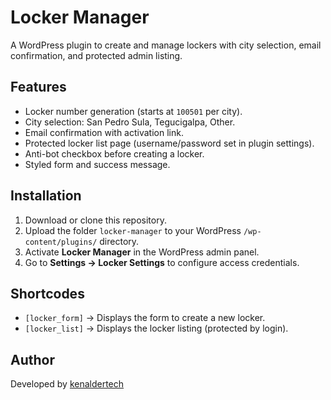 # Locker Manager

A WordPress plugin to create and manage lockers with city selection, email confirmation, and protected admin listing.

## Features
- Locker number generation (starts at `100501` per city).
- City selection: San Pedro Sula, Tegucigalpa, Other.
- Email confirmation with activation link.
- Protected locker list page (username/password set in plugin settings).
- Anti-bot checkbox before creating a locker.
- Styled form and success message.

## Installation
1. Download or clone this repository.
2. Upload the folder `locker-manager` to your WordPress `/wp-content/plugins/` directory.
3. Activate **Locker Manager** in the WordPress admin panel.
4. Go to **Settings → Locker Settings** to configure access credentials.

## Shortcodes
- `[locker_form]` → Displays the form to create a new locker.
- `[locker_list]` → Displays the locker listing (protected by login).

## Author
Developed by [kenaldertech](https://github.com/kenaldertech)

